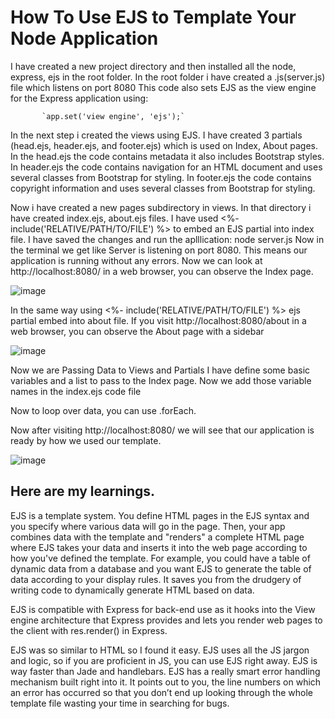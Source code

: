 # How To Use EJS to Template Your Node Application
I have created a new project directory and then installed all the node, express, ejs in the root folder.
In the root folder i have created a .js(server.js) file which listens on port 8080
This code also sets EJS as the view engine for the Express application using:
           
           `app.set('view engine', 'ejs');`
 
 In the next step i created the views using EJS.
 I have created 3 partials (head.ejs, header.ejs, and footer.ejs) which is used on Index, About pages.
 In the head.ejs the code contains metadata it also includes Bootstrap styles.
 In header.ejs the code contains navigation for an HTML document and uses several classes from Bootstrap for styling.
 In footer.ejs the code contains copyright information and uses several classes from Bootstrap for styling.
 
 Now i have created a new pages subdirectory in views. In that directory i have created index.ejs, about.ejs files.
 I have used <%- include('RELATIVE/PATH/TO/FILE') %> to embed an EJS partial into index file.
 I have saved the changes and run the aplllication: node server.js 
 Now in the terminal we get like Server is listening on port 8080. This means our application is running without any errors.
 Now we can look at http://localhost:8080/ in a web browser, you can observe the Index page.
 
 
 ![image](https://user-images.githubusercontent.com/78608904/138970589-66e9b73a-0a3d-43d3-8bdd-6b77e4b07fad.png)



 
In the same way using  <%- include('RELATIVE/PATH/TO/FILE') %> ejs partial embed into about file.
If you visit http://localhost:8080/about in a web browser, you can observe the About page with a sidebar


![image](https://user-images.githubusercontent.com/78608904/138970682-b604081d-e6d2-4450-9d91-a47d6e53a4df.png)



Now we are Passing Data to Views and Partials
I have define some basic variables and a list to pass to the Index page.
Now we add those variable names  in the index.ejs code file 

Now to  loop over data, you can use .forEach.

Now after visiting http://localhost:8080/ we will see that our application is ready by how we used our template.

![image](https://user-images.githubusercontent.com/78608904/138970353-78d7d831-4925-42c2-b74a-37bb81aed71b.png)




## Here are my learnings.

EJS is a template system. You define HTML pages in the EJS syntax and you specify where various data will go in the page. Then, your app combines data with the template and "renders" a complete HTML page where EJS takes your data and inserts it into the web page according to how you've defined the template. For example, you could have a table of dynamic data from a database and you want EJS to generate the table of data according to your display rules. It saves you from the drudgery of writing code to dynamically generate HTML based on data.

EJS is compatible with Express for back-end use as it hooks into the View engine architecture that Express provides and lets you render web pages to the client with res.render() in Express.

EJS was so similar to HTML so I found it easy.
EJS uses all the JS jargon and logic, so if you are proficient in JS, you can use EJS right away.
EJS is way faster than Jade and handlebars.
EJS has a really smart error handling mechanism built right into it. It points out to you, the line numbers on which an error has occurred so that you don’t end up looking through the whole template file wasting your time in searching for bugs.

